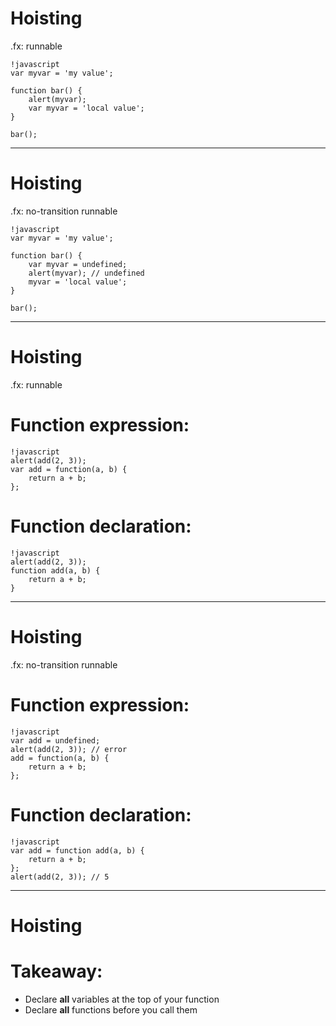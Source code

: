 # Hoisting

.fx: runnable

	!javascript
	var myvar = 'my value';

	function bar() {
	  	alert(myvar);
	  	var myvar = 'local value';
	}

	bar();

---

# Hoisting

.fx: no-transition runnable

	!javascript
	var myvar = 'my value';

	function bar() {
		var myvar = undefined;
	  	alert(myvar); // undefined
	  	myvar = 'local value';
	}

	bar();

---

# Hoisting

.fx: runnable

# Function expression:

	!javascript
	alert(add(2, 3));
	var add = function(a, b) {
		return a + b;
	};

# Function declaration:

	!javascript
	alert(add(2, 3));
	function add(a, b) {
		return a + b;
	}

---

# Hoisting

.fx: no-transition runnable

# Function expression:

	!javascript
	var add = undefined;
	alert(add(2, 3)); // error
	add = function(a, b) {
		return a + b;
	};

# Function declaration:

	!javascript
	var add = function add(a, b) {
		return a + b;
	};
	alert(add(2, 3)); // 5

---

# Hoisting

# Takeaway:

* Declare **all** variables at the top of your function
* Declare **all** functions before you call them
